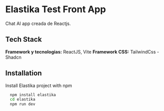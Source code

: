 
# Elastika Test Front App

Chat AI app creada de Reactjs.




## Tech Stack


**Framework y tecnologias:** ReactJS, Vite
**Framework CSS:** TailwindCss - Shadcn



## Installation

Install Elastika project with npm

```bash
  npm install elastika
  cd elastika
  npm run dev
```